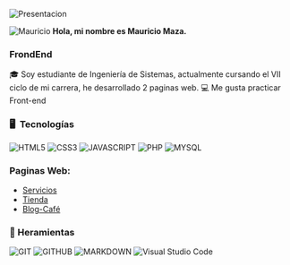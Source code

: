 ![Presentacion](https://user-images.githubusercontent.com/82491533/229025891-3777cb3a-a805-4631-8f22-6470cd12e5c1.gif)

![Mauricio](https://user-images.githubusercontent.com/82491533/227761153-f86c0dac-37ae-4803-b9ae-3cd9a8862f6d.png) **Hola, mi nombre es Mauricio Maza.**
### FrondEnd

🎓 Soy estudiante de Ingeniería de Sistemas, actualmente cursando el VII ciclo de mi carrera, he desarrollado 2 paginas web.
💻 Me gusta practicar Front-end

### 🖥️ &nbsp;Tecnologías

![HTML5](https://img.shields.io/badge/HTML5-E34F26?style=for-the-badge&logo=html5&logoColor=white)
![CSS3](https://img.shields.io/badge/CSS3-1572B6?style=for-the-badge&logo=css3&logoColor=white)
![JAVASCRIPT](https://img.shields.io/badge/JavaScript-323330?style=for-the-badge&logo=javascript&logoColor=F7DF1E)
![PHP](https://img.shields.io/badge/PHP-777BB4?style=for-the-badge&logo=php&logoColor=white)
![MYSQL](https://img.shields.io/badge/MySQL-00000F?style=for-the-badge&logo=mysql&logoColor=white)

### Paginas Web: 

* [Servicios](https://primer-proyecto-free.netlify.app/)
* [Tienda](https://tienda-polos.netlify.app/)
* [Blog-Café](https://funny-semolina-289df3.netlify.app/)

### 🔨 Heramientas

![GIT](https://img.shields.io/badge/GIT-E44C30?style=for-the-badge&logo=git&logoColor=white)
![GITHUB](https://img.shields.io/badge/GitHub-100000?style=for-the-badge&logo=github&logoColor=white)
![MARKDOWN](https://img.shields.io/badge/Markdown-000000?style=for-the-badge&logo=markdown&logoColor=white)
![Visual Studio Code](https://img.shields.io/badge/Visual%20Studio%20Code-0078d7.svg?style=for-the-badge&logo=visual-studio-code&logoColor=white)
